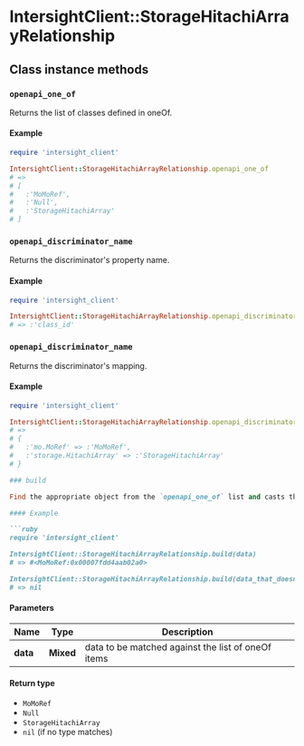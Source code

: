 # IntersightClient::StorageHitachiArrayRelationship

## Class instance methods

### `openapi_one_of`

Returns the list of classes defined in oneOf.

#### Example

```ruby
require 'intersight_client'

IntersightClient::StorageHitachiArrayRelationship.openapi_one_of
# =>
# [
#   :'MoMoRef',
#   :'Null',
#   :'StorageHitachiArray'
# ]
```

### `openapi_discriminator_name`

Returns the discriminator's property name.

#### Example

```ruby
require 'intersight_client'

IntersightClient::StorageHitachiArrayRelationship.openapi_discriminator_name
# => :'class_id'
```

### `openapi_discriminator_name`

Returns the discriminator's mapping.

#### Example

```ruby
require 'intersight_client'

IntersightClient::StorageHitachiArrayRelationship.openapi_discriminator_mapping
# =>
# {
#   :'mo.MoRef' => :'MoMoRef',
#   :'storage.HitachiArray' => :'StorageHitachiArray'
# }

### build

Find the appropriate object from the `openapi_one_of` list and casts the data into it.

#### Example

```ruby
require 'intersight_client'

IntersightClient::StorageHitachiArrayRelationship.build(data)
# => #<MoMoRef:0x00007fdd4aab02a0>

IntersightClient::StorageHitachiArrayRelationship.build(data_that_doesnt_match)
# => nil
```

#### Parameters

| Name | Type | Description |
| ---- | ---- | ----------- |
| **data** | **Mixed** | data to be matched against the list of oneOf items |

#### Return type

- `MoMoRef`
- `Null`
- `StorageHitachiArray`
- `nil` (if no type matches)

